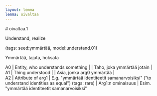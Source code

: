 ```yaml
---
layout: lemma
lemma: oivaltaa
---
```


<div class="sense">
# <span class="sensename">oivaltaa.1</span>

<span class="description">Understand, realize</span>

(tags: seed:ymmärtää, model:understand.01)

<span class="description">Ymmärtää, tajuta, hoksata</span>

A0 | Entity, who understands something |   | Taho, joka ymmärtää jotain |  
A1 | Thing understood |   | Asia, jonka arg0 ymmärtää |  
A2 | Attribute of arg1 | E.g. "ymmärtää identiteetit samanarvoisiksi" ("to understand identities as equal") (tags: rare) | Arg1:n ominaisuus | Esim. "ymmärtää identiteetit samanarvoisiksi"

</div>

